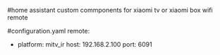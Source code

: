 #home assistant custom commponents for xiaomi tv or xiaomi box wifi remote

#configuration.yaml
remote:
  - platform: mitv_ir
    host: 192.168.2.100
    port: 6091

